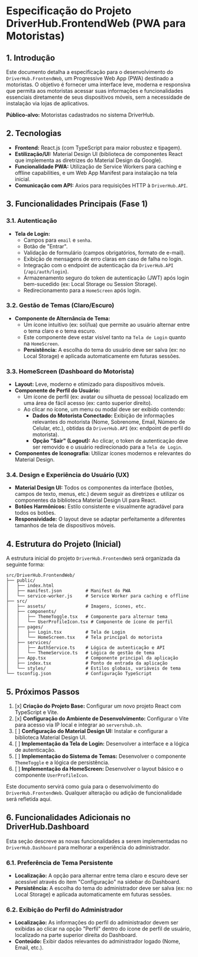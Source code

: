 # Especificação do Projeto DriverHub.FrontendWeb (PWA para Motoristas)

## 1. Introdução

Este documento detalha a especificação para o desenvolvimento do `DriverHub.FrontendWeb`, um Progressive Web App (PWA) destinado a motoristas. O objetivo é fornecer uma interface leve, moderna e responsiva que permita aos motoristas acessar suas informações e funcionalidades essenciais diretamente de seus dispositivos móveis, sem a necessidade de instalação via lojas de aplicativos.

**Público-alvo:** Motoristas cadastrados no sistema DriverHub.

## 2. Tecnologias

*   **Frontend:** React.js (com TypeScript para maior robustez e tipagem).
*   **Estilização/UI:** Material Design UI (biblioteca de componentes React que implementa as diretrizes do Material Design da Google).
*   **Funcionalidade PWA:** Utilização de Service Workers para caching e offline capabilities, e um Web App Manifest para instalação na tela inicial.
*   **Comunicação com API:** Axios para requisições HTTP à `DriverHub.API`.

## 3. Funcionalidades Principais (Fase 1)

### 3.1. Autenticação

*   **Tela de Login:**
    *   Campos para `email` e `senha`.
    *   Botão de "Entrar".
    *   Validação de formulário (campos obrigatórios, formato de e-mail).
    *   Exibição de mensagens de erro claras em caso de falha no login.
    *   Integração com o endpoint de autenticação da `DriverHub.API` (`/api/auth/login`).
    *   Armazenamento seguro do token de autenticação (JWT) após login bem-sucedido (ex: Local Storage ou Session Storage).
    *   Redirecionamento para a `HomeScreen` após login.

### 3.2. Gestão de Temas (Claro/Escuro)

*   **Componente de Alternância de Tema:**
    *   Um ícone intuitivo (ex: sol/lua) que permite ao usuário alternar entre o tema claro e o tema escuro.
    *   Este componente deve estar visível tanto na `Tela de Login` quanto na `HomeScreen`.
    *   **Persistência:** A escolha do tema do usuário deve ser salva (ex: no Local Storage) e aplicada automaticamente em futuras sessões.

### 3.3. HomeScreen (Dashboard do Motorista)

*   **Layout:** Leve, moderno e otimizado para dispositivos móveis.
*   **Componente de Perfil do Usuário:**
    *   Um ícone de perfil (ex: avatar ou silhueta de pessoa) localizado em uma área de fácil acesso (ex: canto superior direito).
    *   Ao clicar no ícone, um menu ou modal deve ser exibido contendo:
        *   **Dados do Motorista Conectado:** Exibição de informações relevantes do motorista (Nome, Sobrenome, Email, Número de Celular, etc.), obtidas da `DriverHub.API` (ex: endpoint de perfil do motorista).
        *   **Opção "Sair" (Logout):** Ao clicar, o token de autenticação deve ser removido e o usuário redirecionado para a `Tela de Login`.
*   **Componentes de Iconografia:** Utilizar ícones modernos e relevantes do Material Design.

### 3.4. Design e Experiência do Usuário (UX)

*   **Material Design UI:** Todos os componentes da interface (botões, campos de texto, menus, etc.) devem seguir as diretrizes e utilizar os componentes da biblioteca Material Design UI para React.
*   **Botões Harmônicos:** Estilo consistente e visualmente agradável para todos os botões.
*   **Responsividade:** O layout deve se adaptar perfeitamente a diferentes tamanhos de tela de dispositivos móveis.

## 4. Estrutura do Projeto (Inicial)

A estrutura inicial do projeto `DriverHub.FrontendWeb` será organizada da seguinte forma:

```
src/DriverHub.FrontendWeb/
├── public/
│   ├── index.html
│   ├── manifest.json         # Manifest do PWA
│   └── service-worker.js     # Service Worker para caching e offline
├── src/
│   ├── assets/               # Imagens, ícones, etc.
│   ├── components/
│   │   ├── ThemeToggle.tsx   # Componente para alternar tema
│   │   └── UserProfileIcon.tsx # Componente de ícone de perfil
│   ├── pages/
│   │   ├── Login.tsx         # Tela de Login
│   │   └── HomeScreen.tsx    # Tela principal do motorista
│   ├── services/
│   │   ├── AuthService.ts    # Lógica de autenticação e API
│   │   └── ThemeService.ts   # Lógica de gestão de tema
│   ├── App.tsx               # Componente principal da aplicação
│   ├── index.tsx             # Ponto de entrada da aplicação
│   └── styles/               # Estilos globais, variáveis de tema
└── tsconfig.json             # Configuração TypeScript
```

## 5. Próximos Passos

1.  [x] **Criação do Projeto Base:** Configurar um novo projeto React com TypeScript e Vite.
2.  [x] **Configuração do Ambiente de Desenvolvimento:** Configurar o Vite para acesso via IP local e integrar ao `servershub.sh`.
3.  [ ] **Configuração do Material Design UI:** Instalar e configurar a biblioteca Material Design UI.
4.  [ ] **Implementação da Tela de Login:** Desenvolver a interface e a lógica de autenticação.
5.  [ ] **Implementação do Sistema de Temas:** Desenvolver o componente `ThemeToggle` e a lógica de persistência.
6.  [ ] **Implementação da HomeScreen:** Desenvolver o layout básico e o componente `UserProfileIcon`.

Este documento servirá como guia para o desenvolvimento do `DriverHub.FrontendWeb`. Qualquer alteração ou adição de funcionalidade será refletida aqui.

## 6. Funcionalidades Adicionais no DriverHub.Dashboard

Esta seção descreve as novas funcionalidades a serem implementadas no `DriverHub.Dashboard` para melhorar a experiência do administrador.

### 6.1. Preferência de Tema Persistente

*   **Localização:** A opção para alternar entre tema claro e escuro deve ser acessível através do item "Configuração" na sidebar do Dashboard.
*   **Persistência:** A escolha do tema do administrador deve ser salva (ex: no Local Storage) e aplicada automaticamente em futuras sessões.

### 6.2. Exibição do Perfil do Administrador

*   **Localização:** As informações do perfil do administrador devem ser exibidas ao clicar na opção "Perfil" dentro do ícone de perfil de usuário, localizado na parte superior direita do Dashboard.
*   **Conteúdo:** Exibir dados relevantes do administrador logado (Nome, Email, etc.).

